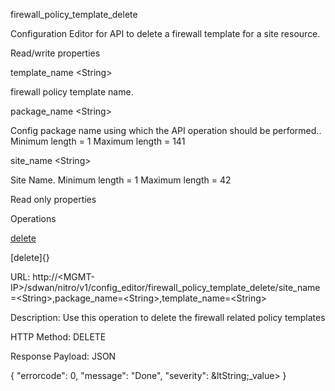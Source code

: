 firewall\_policy\_template\_delete

Configuration Editor for API to delete a firewall template for a site resource.

Read/write properties

template\_name &lt;String&gt;

firewall policy template name.

package\_name &lt;String&gt;

Config package name using which the API operation should be performed.. Minimum length = 1 Maximum length = 141

site\_name &lt;String&gt;

Site Name. Minimum length = 1 Maximum length = 42

Read only properties

Operations

[delete](#delete)

[delete]{}

URL: http://&lt;MGMT-IP&gt;/sdwan/nitro/v1/config\_editor/firewall\_policy\_template\_delete/site\_name=&lt;String&gt;,package\_name=&lt;String&gt;,template\_name=&lt;String&gt;

Description: Use this operation to delete the firewall related policy templates

HTTP Method: DELETE

Response Payload: JSON

{ "errorcode": 0, "message": "Done", "severity": &ltString;\_value&gt; }
